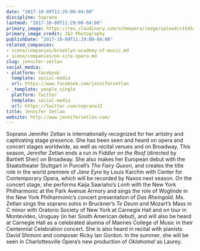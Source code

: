 ```yaml
---
date: "2017-10-09T11:29:00-04:00"
discipline: Soprano
lastmod: "2017-10-09T11:29:00-04:00"
primary_image: https://res.cloudinary.com/schmopera/image/upload/v1545409169/media/webhook-uploads/1507562923670/img_8952.jpg.jpg
primary_image_credit: J&J Photography
publishDate: "2017-10-09T11:29:00-04:00"
related_companies:
- scene/companies/brooklyn-academy-of-music.md
- scene/companies/on-site-opera.md
slug: jennifer-zetlan
social_media:
- platform: Facebook
  template: social-media
  url: https://www.facebook.com/jenniferzetlan
- _template: people_single
  platform: Twitter
  template: social-media
  url: https://twitter.com/sopranoJZ
title: Jennifer Zetlan
website: http://www.jenniferzetlan.com/
---
```


Soprano Jennifer Zetlan is internationally recognized for her artistry and captivating stage presence. She has been seen and heard on opera and concert stages worldwide, as well as recital venues and on Broadway. This season, Jennifer Zetlan ends a run in *Fiddler on the Roof* (directed by Bartlett Sher) on Broadway. She also makes her European debut with the Staatstheater Stuttgart in Purcell’s *The Fairy Queen*, and creates the title role in the world premiere of *Jane Eyre* by Louis Karchin with Center for Contemporary Opera, which will be recorded by Naxos next season. On the concert stage, she performs Kaija Saariaho’s *Lonh* with the New York Philharmonic at the Park Avenue Armory and sings the role of Woglinde in the New York Philharmonic’s concert presentation of *Das Rheingold*. Ms. Zetlan sings the soprano solos in Bruckner’s *Te Deum* and Mozart’s Mass in C minor with Oratorio Society of New York at Carnegie Hall and on tour in Montevideo, Uruguay (in her South American debut), and will also be heard at Carnegie Hall as a celebrated alumna of Mannes College of Music in their Centennial Celebration concert. She is also heard in recital with pianists David Shimoni and composer Ricky Ian Gordon. In the summer, she will be seen in Charlottesville Opera’s new production of *Oklahoma!* as Laurey.
